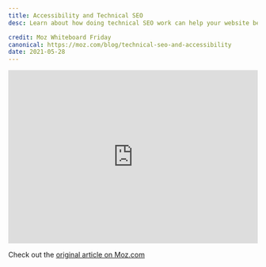 ```yaml
---
title: Accessibility and Technical SEO
desc: Learn about how doing technical SEO work can help your website become more accessible, too.

credit: Moz Whiteboard Friday
canonical: https://moz.com/blog/technical-seo-and-accessibility
date: 2021-05-28
---
```


<iframe allowtransparency="true" title="Wistia video player" allowFullscreen frameborder="0" scrolling="no" class="wistia_embed" name="wistia_embed" src="https://fast.wistia.net/embed/iframe/rm9vchx7d7" width="100%" height="350"></iframe>

Check out the <a href="https://moz.com/blog/technical-seo-and-accessibility" target="_blank" rel="noopener noreferrer">original article on Moz.com</a>
